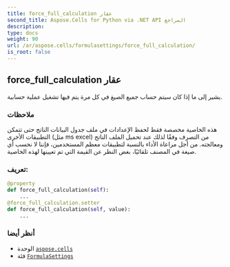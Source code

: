 ```yaml
---
title: force_full_calculation عقار
second_title: Aspose.Cells for Python via .NET API المراجع
description:
type: docs
weight: 90
url: /ar/aspose.cells/formulasettings/force_full_calculation/
is_root: false
---
```

##  force_full_calculation عقار

يشير إلى ما إذا كان سيتم حساب جميع الصيغ في كل مرة يتم فيها تشغيل عملية حسابية.

###  ملاحظات

هذه الخاصية مخصصة فقط لحفظ الإعدادات في ملف جدول البيانات الناتج
حتى تتمكن التطبيقات الأخرى (مثل ms excel) من التصرف وفقًا لذلك عند تحميل الملف الناتج ومعالجته.
من أجل مراعاة الأداء بالنسبة لتطبيقات معظم المستخدمين، فإننا لا نحسب أي صيغة في المصنف تلقائيًا،
بغض النظر عن القيمة التي تم تعيينها لهذه الخاصية.
###  تعريف:
```python
@property
def force_full_calculation(self):
    ...
@force_full_calculation.setter
def force_full_calculation(self, value):
    ...
```

###  أنظر أيضا
* الوحدة [`aspose.cells`](../../)
* فئة [`FormulaSettings`](/cells/python-net/ar/aspose.cells/formulasettings)
